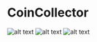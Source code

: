 # CoinCollector


![alt text](https://github.com/karan0030/CoinRush/blob/master/Screenshot_2020-10-23-18-27-47.png?raw=true)
![alt text](https://github.com/karan0030/CoinRush/blob/master/Screenshot_2020-10-23-18-27-47.png?raw=true)
![alt text](https://github.com/karan0030/CoinRush/blob/master/Screenshot_2020-10-23-18-27-47.png?raw=true)

